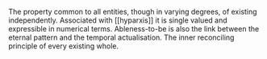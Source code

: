 The property common to all entities, though in varying degrees, of existing independently. Associated with [[hyparxis]] it is single valued and expressible in numerical terms. Ableness-to-be is also the link between the eternal pattern and the temporal actualisation. The inner reconciling principle of every existing whole.